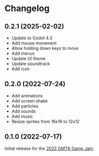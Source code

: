 # Changelog

## 0.2.1 (2025-02-02)

- Update to Godot 4.3
- Add mouse movement
- Allow holding down keys to move
- Add menus
- Update UI theme
- Update soundtrack
- Add icon

## 0.2.0 (2022-07-24)

- Add animations
- Add screen shake
- Add particles
- Add sounds
- Add music
- Resize sprites from 16x16 to 12x12

## 0.1.0 (2022-07-17)

Initial release for the [2022 GMTK Game Jam](https://itch.io/jam/gmtk-jam-2022).
